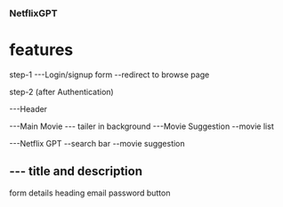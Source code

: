 ### NetflixGPT

# features

step-1
---Login/signup form
--redirect to browse page

step-2 (after Authentication)

---Header

---Main Movie
--- tailer in background
---Movie Suggestion
--movie list

---Netflix GPT
--search bar
--movie suggestion

## --- title and description

form details
heading
email
password
button
